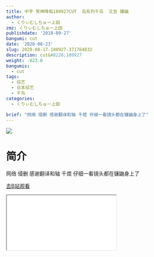 ```yaml
---
title: 中字 笑神降临180927CUT  岛系列千鸟  又吉 镰鼬
author:
  - くりぃむしちゅー上田
zmz: くりぃむしちゅー上田
publishdate: '2018-09-27'
bangumi: cut
date: '2020-08-23'
slug: 2020-08-17-180927-371764832
description: cut&#8226;180927
weight: -823.0
bangumis:
  - cut
tags:
  - 综艺
  - 日本综艺
  - 千鸟
categories:
  - くりぃむしちゅー上田

brief: "网络 侵删 感谢翻译和轴 千煜 仔细一看镜头都在镰鼬身上了"
---
```

![](https://raw.githubusercontent.com/tcgriffith/owaraisite/master/static/tmpimg/9958301e1732ce2cfc046978a3ad1d71c1697907.jpg.480.jpg)
# 简介  
网络
侵删
感谢翻译和轴 千煜
仔细一看镜头都在镰鼬身上了  

[去B站观看](https://www.bilibili.com/video/av371764832/)
<div class ="resp-container"><iframe class="testiframe" src="//player.bilibili.com/player.html?aid=371764832"", scrolling="no", allowfullscreen="true" > </iframe></div> 
